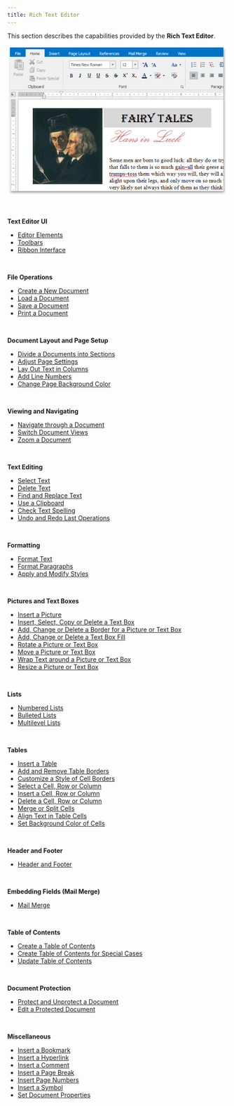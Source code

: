 ```yaml
---
title: Rich Text Editor
---
```

This section describes the capabilities provided by the **Rich Text Editor**.

![RTEMainPage](../images/Img121232.png)

&nbsp;

**Text Editor UI**
* [Editor Elements](../../interface-elements-for-desktop/articles/rich-text-editor/text-editor-ui/editor-elements.md)
* [Toolbars](../../interface-elements-for-desktop/articles/rich-text-editor/text-editor-ui/toolbars.md)
* [Ribbon Interface](../../interface-elements-for-desktop/articles/rich-text-editor/text-editor-ui/ribbon-interface.md)

&nbsp;

**File Operations**
* [Create a New Document](../../interface-elements-for-desktop/articles/rich-text-editor/file-operations/create-a-new-document.md)
* [Load a Document](../../interface-elements-for-desktop/articles/rich-text-editor/file-operations/load-a-document.md)
* [Save a Document](../../interface-elements-for-desktop/articles/rich-text-editor/file-operations/save-a-document.md)
* [Print a Document](../../interface-elements-for-desktop/articles/rich-text-editor/file-operations/print-a-document.md)

&nbsp;

**Document Layout and Page Setup**
* [Divide a Documents into Sections](../../interface-elements-for-desktop/articles/rich-text-editor/document-layout-and-page-setup/divide-a-documents-into-sections.md)
* [Adjust Page Settings](../../interface-elements-for-desktop/articles/rich-text-editor/document-layout-and-page-setup/adjust-page-settings.md)
* [Lay Out Text in Columns](../../interface-elements-for-desktop/articles/rich-text-editor/document-layout-and-page-setup/lay-out-text-in-columns.md)
* [Add Line Numbers](../../interface-elements-for-desktop/articles/rich-text-editor/document-layout-and-page-setup/add-line-numbers.md)
* [Change Page Background Color](../../interface-elements-for-desktop/articles/rich-text-editor/document-layout-and-page-setup/change-page-background-color.md)

&nbsp;

**Viewing and Navigating**
* [Navigate through a Document](../../interface-elements-for-desktop/articles/rich-text-editor/viewing-and-navigating/navigate-through-a-document.md)
* [Switch Document Views](../../interface-elements-for-desktop/articles/rich-text-editor/viewing-and-navigating/switch-document-views.md)
* [Zoom a Document](../../interface-elements-for-desktop/articles/rich-text-editor/viewing-and-navigating/zoom-a-document.md)

&nbsp;

**Text Editing**
* [Select Text](../../interface-elements-for-desktop/articles/rich-text-editor/text-editing/select-text.md)
* [Delete Text](../../interface-elements-for-desktop/articles/rich-text-editor/text-editing/delete-text.md)
* [Find and Replace Text](../../interface-elements-for-desktop/articles/rich-text-editor/text-editing/find-and-replace-text.md)
* [Use a Clipboard](../../interface-elements-for-desktop/articles/rich-text-editor/text-editing/use-a-clipboard.md)
* [Check Text Spelling](../../interface-elements-for-desktop/articles/rich-text-editor/text-editing/check-text-spelling.md)
* [Undo and Redo Last Operations](../../interface-elements-for-desktop/articles/rich-text-editor/text-editing/undo-and-redo-last-operations.md)

&nbsp;

**Formatting**
* [Format Text](../../interface-elements-for-desktop/articles/rich-text-editor/formatting/format-text.md)
* [Format Paragraphs](../../interface-elements-for-desktop/articles/rich-text-editor/formatting/format-paragraphs.md)
* [Apply and Modify Styles](../../interface-elements-for-desktop/articles/rich-text-editor/formatting/apply-and-modify-styles.md)

&nbsp;

**Pictures and Text Boxes**
* [Insert a Picture](../../interface-elements-for-desktop/articles/rich-text-editor/pictures-and-text-boxes/insert-a-picture.md)
* [Insert, Select, Copy or Delete a Text Box](../../interface-elements-for-desktop/articles/rich-text-editor/pictures-and-text-boxes/insert-select-copy-or-delete-a-text-box.md)
* [Add, Change or Delete a Border for a Picture or Text Box](../../interface-elements-for-desktop/articles/rich-text-editor/pictures-and-text-boxes/add-change-or-delete-a-border-for-a-picture-or-text-box.md)
* [Add, Change or Delete a Text Box Fill](../../interface-elements-for-desktop/articles/rich-text-editor/pictures-and-text-boxes/add-change-or-delete-a-text-box-fill.md)
* [Rotate a Picture or Text Box](../../interface-elements-for-desktop/articles/rich-text-editor/pictures-and-text-boxes/rotate-a-picture-or-text-box.md)
* [Move a Picture or Text Box](../../interface-elements-for-desktop/articles/rich-text-editor/pictures-and-text-boxes/move-a-picture-or-text-box.md)
* [Wrap Text around a Picture or Text Box](../../interface-elements-for-desktop/articles/rich-text-editor/pictures-and-text-boxes/wrap-text-around-a-picture-or-text-box.md)
* [Resize a Picture or Text Box](../../interface-elements-for-desktop/articles/rich-text-editor/pictures-and-text-boxes/resize-a-picture-or-text-box.md)

&nbsp;

**Lists**
* [Numbered Lists](../../interface-elements-for-desktop/articles/rich-text-editor/lists/numbered-lists.md)
* [Bulleted Lists](../../interface-elements-for-desktop/articles/rich-text-editor/lists/bulleted-lists.md)
* [Multilevel Lists](../../interface-elements-for-desktop/articles/rich-text-editor/lists/multilevel-lists.md)

&nbsp;

**Tables**
* [Insert a Table](../../interface-elements-for-desktop/articles/rich-text-editor/tables/insert-a-table.md)
* [Add and Remove Table Borders](../../interface-elements-for-desktop/articles/rich-text-editor/tables/add-and-remove-table-borders.md)
* [Customize a Style of Cell Borders](../../interface-elements-for-desktop/articles/rich-text-editor/tables/customize-a-style-of-cell-borders.md)
* [Select a Cell, Row or Column](../../interface-elements-for-desktop/articles/rich-text-editor/tables/select-a-cell-row-or-column.md)
* [Insert a Cell, Row or Column](../../interface-elements-for-desktop/articles/rich-text-editor/tables/insert-a-cell-row-or-column.md)
* [Delete a Cell, Row or Column](../../interface-elements-for-desktop/articles/rich-text-editor/tables/delete-a-cell-row-or-column.md)
* [Merge or Split Cells](../../interface-elements-for-desktop/articles/rich-text-editor/tables/merge-or-split-cells.md)
* [Align Text in Table Cells](../../interface-elements-for-desktop/articles/rich-text-editor/tables/align-text-in-table-cells.md)
* [Set Background Color of Cells](../../interface-elements-for-desktop/articles/rich-text-editor/tables/set-background-color-of-cells.md)

&nbsp;

**Header and Footer**
* [Header and Footer](../../interface-elements-for-desktop/articles/rich-text-editor/header-and-footer.md)

&nbsp;

**Embedding Fields (Mail Merge)**
* [Mail Merge](../../interface-elements-for-desktop/articles/rich-text-editor/mail-merge.md)

&nbsp;

**Table of Contents**
* [Create a Table of Contents](../../interface-elements-for-desktop/articles/rich-text-editor/table-of-contents/create-a-table-of-contents.md)
* [Create Table of Contents for Special Cases](../../interface-elements-for-desktop/articles/rich-text-editor/table-of-contents/create-table-of-contents-for-special-cases.md)
* [Update Table of Contents](../../interface-elements-for-desktop/articles/rich-text-editor/table-of-contents/update-table-of-contents.md)

&nbsp;

**Document Protection**
* [Protect and Unprotect a Document](../../interface-elements-for-desktop/articles/rich-text-editor/document-protection/protect-and-unprotect-a-document.md)
* [Edit a Protected Document](../../interface-elements-for-desktop/articles/rich-text-editor/document-protection/edit-a-protected-document.md)

&nbsp;

**Miscellaneous**
* [Insert a Bookmark](../../interface-elements-for-desktop/articles/rich-text-editor/miscellaneous/insert-a-bookmark.md)
* [Insert a Hyperlink](../../interface-elements-for-desktop/articles/rich-text-editor/miscellaneous/insert-a-hyperlink.md)
* [Insert a Comment](../../interface-elements-for-desktop/articles/rich-text-editor/miscellaneous/insert-a-comment.md)
* [Insert a Page Break](../../interface-elements-for-desktop/articles/rich-text-editor/miscellaneous/insert-a-page-break.md)
* [Insert Page Numbers](../../interface-elements-for-desktop/articles/rich-text-editor/miscellaneous/insert-page-numbers.md)
* [Insert a Symbol](../../interface-elements-for-desktop/articles/rich-text-editor/miscellaneous/insert-a-symbol.md)
* [Set Document Properties](../../interface-elements-for-desktop/articles/rich-text-editor/miscellaneous/set-document-properties.md)